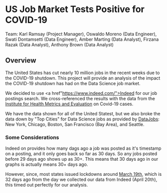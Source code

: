 # US Job Market Tests Positive for COVID-19

Team: Karl Ramsay (Project Manager), Oswaldo Moreno (Data Engineer), Swati Dontamsetti (Data Engineer), Amber Marting (Data Analyst), Firzana Razak (Data Analyst), Anthony Brown (Data Analyst)

## Overview
The United States has cut nearly 10 million jobs in the recent weeks due to the COVID-19 shutdown. This project will provide an analysis of the impact the COVID-19 shutdown has had on the Data Science job market.

We decided to use <a href"https://www.indeed.com/">Indeed</a> for our job postings search. We cross-referenced the results with the data from the <a href="https://covid19.healthdata.org/united-states-of-america">Institute for Health Metrics and Evaluation</a> on Covid-19 cases.

We have the data shown for all of the United Statest, but we also broke the data down by "Top Cities" for Data Science jobs as provided by <a href="https://datajobs.com/">DataJobs</a>: New York, Chicago, Boston, San Francisco (Bay Area), and Seattle.

### Some Considerations
Indeed on provides how many dags ago a job was posted as it's timestamp on a posting, and it only goes back so far as 30 days. So any jobs posted before 29 days ago shows up as 30+. This means that 30 days ago in our graphs is actually means 30+ days ago.

However, since, most states issued lockdowns around <a href="https://en.wikipedia.org/wiki/2020_coronavirus_pandemic_in_the_United_States">March 19th</a>, which is 32 days ago from the day we collected our data from Indeed (April 20th), this timed out perfectly for our analysis.
